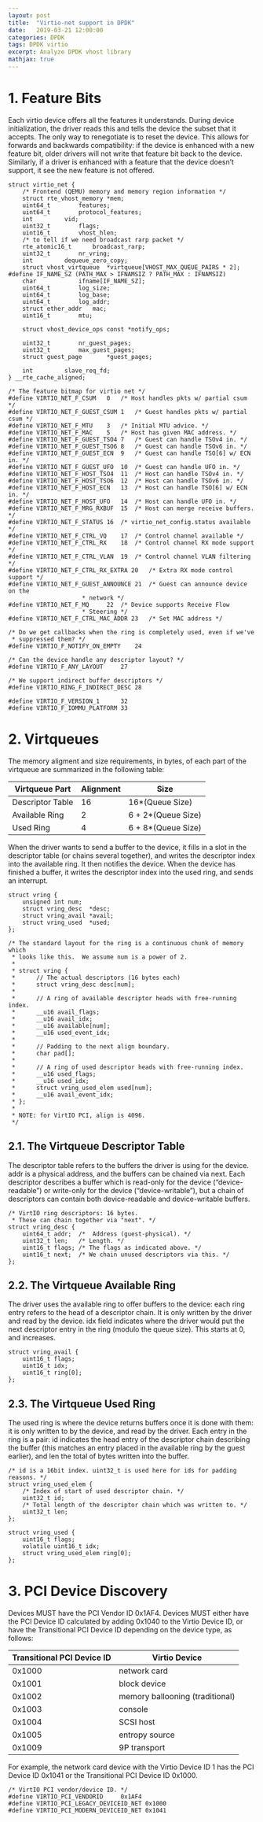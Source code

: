 ```yaml
---
layout: post
title:  "Virtio-net support in DPDK"
date:   2019-03-21 12:00:00
categories: DPDK
tags: DPDK virtio
excerpt: Analyze DPDK vhost library
mathjax: true
---
```

# 1. Feature Bits
Each virtio device offers all the features it understands. During device initialization, the driver reads this and tells the device the subset that it accepts. The only way to renegotiate is to reset the device.
This allows for forwards and backwards compatibility: if the device is enhanced with a new feature bit, older drivers will not write that feature bit back to the device. Similarly, if a driver is enhanced with a feature that the device doesn’t support, it see the new feature is not offered.
```
struct virtio_net {
	/* Frontend (QEMU) memory and memory region information */
	struct rte_vhost_memory	*mem;
	uint64_t		features;
	uint64_t		protocol_features;
	int			vid;
	uint32_t		flags;
	uint16_t		vhost_hlen;
	/* to tell if we need broadcast rarp packet */
	rte_atomic16_t		broadcast_rarp;
	uint32_t		nr_vring;
	int			dequeue_zero_copy;
	struct vhost_virtqueue	*virtqueue[VHOST_MAX_QUEUE_PAIRS * 2];
#define IF_NAME_SZ (PATH_MAX > IFNAMSIZ ? PATH_MAX : IFNAMSIZ)
	char			ifname[IF_NAME_SZ];
	uint64_t		log_size;
	uint64_t		log_base;
	uint64_t		log_addr;
	struct ether_addr	mac;
	uint16_t		mtu;

	struct vhost_device_ops const *notify_ops;

	uint32_t		nr_guest_pages;
	uint32_t		max_guest_pages;
	struct guest_page       *guest_pages;

	int			slave_req_fd;
} __rte_cache_aligned;

/* The feature bitmap for virtio net */
#define VIRTIO_NET_F_CSUM	0	/* Host handles pkts w/ partial csum */
#define VIRTIO_NET_F_GUEST_CSUM	1	/* Guest handles pkts w/ partial csum */
#define VIRTIO_NET_F_MTU	3	/* Initial MTU advice. */
#define VIRTIO_NET_F_MAC	5	/* Host has given MAC address. */
#define VIRTIO_NET_F_GUEST_TSO4	7	/* Guest can handle TSOv4 in. */
#define VIRTIO_NET_F_GUEST_TSO6	8	/* Guest can handle TSOv6 in. */
#define VIRTIO_NET_F_GUEST_ECN	9	/* Guest can handle TSO[6] w/ ECN in. */
#define VIRTIO_NET_F_GUEST_UFO	10	/* Guest can handle UFO in. */
#define VIRTIO_NET_F_HOST_TSO4	11	/* Host can handle TSOv4 in. */
#define VIRTIO_NET_F_HOST_TSO6	12	/* Host can handle TSOv6 in. */
#define VIRTIO_NET_F_HOST_ECN	13	/* Host can handle TSO[6] w/ ECN in. */
#define VIRTIO_NET_F_HOST_UFO	14	/* Host can handle UFO in. */
#define VIRTIO_NET_F_MRG_RXBUF	15	/* Host can merge receive buffers. */
#define VIRTIO_NET_F_STATUS	16	/* virtio_net_config.status available */
#define VIRTIO_NET_F_CTRL_VQ	17	/* Control channel available */
#define VIRTIO_NET_F_CTRL_RX	18	/* Control channel RX mode support */
#define VIRTIO_NET_F_CTRL_VLAN	19	/* Control channel VLAN filtering */
#define VIRTIO_NET_F_CTRL_RX_EXTRA 20	/* Extra RX mode control support */
#define VIRTIO_NET_F_GUEST_ANNOUNCE 21	/* Guest can announce device on the
					 * network */
#define VIRTIO_NET_F_MQ		22	/* Device supports Receive Flow
					 * Steering */
#define VIRTIO_NET_F_CTRL_MAC_ADDR 23	/* Set MAC address */

/* Do we get callbacks when the ring is completely used, even if we've
 * suppressed them? */
#define VIRTIO_F_NOTIFY_ON_EMPTY	24

/* Can the device handle any descriptor layout? */
#define VIRTIO_F_ANY_LAYOUT		27

/* We support indirect buffer descriptors */
#define VIRTIO_RING_F_INDIRECT_DESC	28

#define VIRTIO_F_VERSION_1		32
#define VIRTIO_F_IOMMU_PLATFORM	33
```

# 2. Virtqueues
The memory aligment and size requirements, in bytes, of each part of the virtqueue are summarized in the
following table:

|Virtqueue Part|Alignment|Size|
| ------ | ------ | ------ |
|Descriptor Table|16|16*(Queue Size)|
|Available Ring|2|6 + 2*(Queue Size)|
|Used Ring|4|6 + 8*(Queue Size)|

When the driver wants to send a buffer to the device, it fills in a slot in the descriptor table (or chains several together), and writes the descriptor index into the available ring. It then notifies the device. When the device has finished a buffer, it writes the descriptor index into the used ring, and sends an interrupt.
```
struct vring {
	unsigned int num;
	struct vring_desc  *desc;
	struct vring_avail *avail;
	struct vring_used  *used;
};

/* The standard layout for the ring is a continuous chunk of memory which
 * looks like this.  We assume num is a power of 2.
 *
 * struct vring {
 *      // The actual descriptors (16 bytes each)
 *      struct vring_desc desc[num];
 *
 *      // A ring of available descriptor heads with free-running index.
 *      __u16 avail_flags;
 *      __u16 avail_idx;
 *      __u16 available[num];
 *      __u16 used_event_idx;
 *
 *      // Padding to the next align boundary.
 *      char pad[];
 *
 *      // A ring of used descriptor heads with free-running index.
 *      __u16 used_flags;
 *      __u16 used_idx;
 *      struct vring_used_elem used[num];
 *      __u16 avail_event_idx;
 * };
 *
 * NOTE: for VirtIO PCI, align is 4096.
 */
```
## 2.1. The Virtqueue Descriptor Table
The descriptor table refers to the buffers the driver is using for the device. addr is a physical address, and the buffers can be chained via next. Each descriptor describes a buffer which is read-only for the device (“device-readable”) or write-only for the device (“device-writable”), but a chain of descriptors can contain both device-readable and device-writable buffers.
```
/* VirtIO ring descriptors: 16 bytes.
 * These can chain together via "next". */
struct vring_desc {
	uint64_t addr;  /*  Address (guest-physical). */
	uint32_t len;   /* Length. */
	uint16_t flags; /* The flags as indicated above. */
	uint16_t next;  /* We chain unused descriptors via this. */
};
```
## 2.2. The Virtqueue Available Ring
The driver uses the available ring to offer buffers to the device: each ring entry refers to the head of a descriptor chain. It is only written by the driver and read by the device.
idx field indicates where the driver would put the next descriptor entry in the ring (modulo the queue size). This starts at 0, and increases.
```
struct vring_avail {
	uint16_t flags;
	uint16_t idx;
	uint16_t ring[0];
};
```
## 2.3. The Virtqueue Used Ring
The used ring is where the device returns buffers once it is done with them: it is only written to by the device, and read by the driver. Each entry in the ring is a pair: id indicates the head entry of the descriptor chain describing the buffer (this matches an entry placed in the available ring by the guest earlier), and len the total of bytes written into the buffer.
```
/* id is a 16bit index. uint32_t is used here for ids for padding reasons. */
struct vring_used_elem {
	/* Index of start of used descriptor chain. */
	uint32_t id;
	/* Total length of the descriptor chain which was written to. */
	uint32_t len;
};

struct vring_used {
	uint16_t flags;
	volatile uint16_t idx;
	struct vring_used_elem ring[0];
};
```
# 3. PCI Device Discovery
Devices MUST have the PCI Vendor ID 0x1AF4. Devices MUST either have the PCI Device ID calculated by adding 0x1040 to the Virtio Device ID, or have the Transitional PCI Device ID depending on the device type, as follows:

|Transitional PCI Device ID|Virtio Device|
| ------ | ------ |
|0x1000|network card|
|0x1001|block device|
|0x1002|memory ballooning (traditional)|
|0x1003|console|
|0x1004|SCSI host|
|0x1005|entropy source|
|0x1009|9P transport|
For example, the network card device with the Virtio Device ID 1 has the PCI Device ID 0x1041 or the Transitional PCI Device ID 0x1000.
```
/* VirtIO PCI vendor/device ID. */
#define VIRTIO_PCI_VENDORID     0x1AF4
#define VIRTIO_PCI_LEGACY_DEVICEID_NET 0x1000
#define VIRTIO_PCI_MODERN_DEVICEID_NET 0x1041
```
